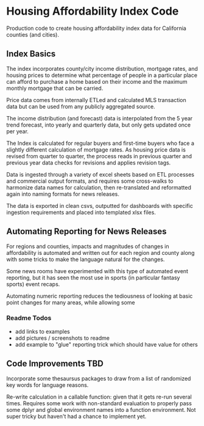 # Housing Affordability Index Code 

Production code to create housing affordability index data for California counties (and cities).

## Index Basics

The index incorporates county/city income distribution, mortgage rates, and housing prices to determine what percentage of people in a particular place can afford to purchase a home based on their income and the maximum monthly mortgage that can be carried. 

Price data comes from internally ETLed and calculated MLS transaction data but can be used from any publicly aggregated source. 

The income distribution (and forecast) data is interpolated from the 5 year trend forecast, into yearly and quarterly data, but only gets updated once per year. 

The Index is calculated for regular buyers and first-time buyers who face a slightly different calculation of mortgage rates. As housing price data is revised from quarter to quarter, the process reads in previous quarter and previous year data checks for revisions and applies revision tags.

Data is ingested through a variety of excel sheets based on ETL processes and commercial output formats, and requires some cross-walks to harmonize data names for calculation, then re-translated and reformatted again into naming formats for news releases.

The data is exported in clean csvs, outputted for dashboards with specific ingestion requirements and placed into templated xlsx files.  

## Automating Reporting for News Releases 

For regions and counties, impacts and magnitudes of changes in affordability is automated and written out for each region and county along with some tricks to make the language natural for the changes. 

Some news rooms have experimented with this type of automated event reporting, but it has seen the most use in sports (in particular fantasy sports) event recaps. 

Automating numeric reporting reduces the tediousness of looking at basic point changes for many areas, while allowing some   

### Readme Todos
* add links to examples 
* add pictures / screenshots to readme
* add example to "glue" reporting trick which should have value for others

## Code Improvements TBD

Incorporate some thesaursus packages to draw from a list of randomized key words for language reasons.

Re-write calculation in a callable function: given that it gets re-run several times. Requires some work with non-standard evaluation to properly pass some dplyr and global environment names into a function environment. Not super tricky but haven't had a chance to implement yet.
